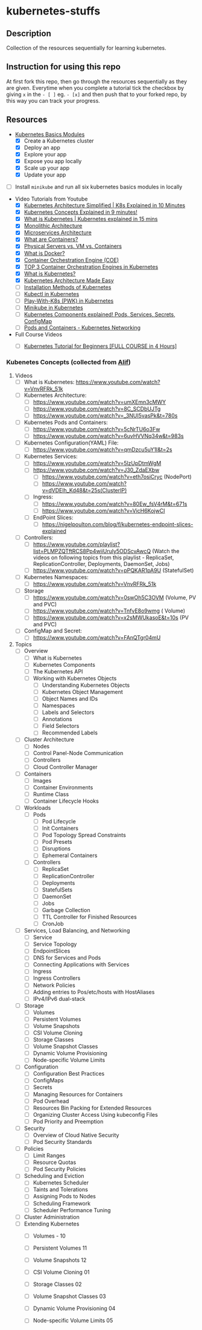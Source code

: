 # kubernetes-stuffs 

## Description

Collection of the resources sequentially for learning kubernetes. 

## Instruction for using this repo

At first fork this repo, then go through the resources sequentially as they are given. Everytime when you complete a tutorial tick the checkbox by giving `x` in the `- [ ]` eg. `- [x]` and then push that to your forked repo, by this way you can track your progress.

## Resources

- [Kubernetes Basics Modules](https://kubernetes.io/docs/tutorials/kubernetes-basics/) 
    - [x] Create a Kubernetes cluster
    - [x] Deploy an app
    - [x] Explore your app
    - [x] Expose you app locally
    - [x] Scale up your app
    - [x] Update your app
    
- [ ] Install `minikube` and run all six kubernetes basics modules in locally
    
- Video Tutorials from Youtube
    - [x] [Kubernetes Architecture Simplified | K8s Explained in 10 Minutes](https://www.youtube.com/watch?v=8C_SCDbUJTg&pbjreload=101)
    - [x] [Kubernetes Concepts Explained in 9 minutes!](https://www.youtube.com/watch?v=QJ4fODH6DXI)
    - [x] [What is Kubernetes | Kubernetes explained in 15 mins](https://www.youtube.com/watch?v=VnvRFRk_51k&list=PLy7NrYWoggjziYQIDorlXjTvvwweTYoNC)
    - [x] [Monolithic Architecture](https://www.youtube.com/watch?v=MPpU8y3ykS4&list=PLMPZQTftRCS8Pp4wiiUruly5ODScvAwcQ&index=2)
    - [x] [Microservices Architecture](https://www.youtube.com/watch?v=2CAU4xWdKVM&list=PLMPZQTftRCS8Pp4wiiUruly5ODScvAwcQ&index=3)
    - [x] [What are Containers?](https://www.youtube.com/watch?v=0aNdTsNdA8E&list=PLMPZQTftRCS8Pp4wiiUruly5ODScvAwcQ&index=4)
    - [x] [Physical Servers vs. VM vs. Containers](https://www.youtube.com/watch?v=dq3SpOGDk60&list=PLMPZQTftRCS8Pp4wiiUruly5ODScvAwcQ&index=5)
    - [x] [What is Docker? ](https://www.youtube.com/watch?v=2-G6tw0sULs&list=PLMPZQTftRCS8Pp4wiiUruly5ODScvAwcQ&index=6)
    - [x] [Container Orchestration Engine (COE)](https://www.youtube.com/watch?v=mrhrsLRRqcM&list=PLMPZQTftRCS8Pp4wiiUruly5ODScvAwcQ&index=7)
    - [x] [TOP 3 Container Orchestration Engines in Kubernetes ](https://www.youtube.com/watch?v=SKxJp9XEL6g&list=PLMPZQTftRCS8Pp4wiiUruly5ODScvAwcQ&index=8)
    - [x] [What is Kubernetes?](https://www.youtube.com/watch?v=LWq7dg3Yb40&list=PLMPZQTftRCS8Pp4wiiUruly5ODScvAwcQ&index=9)
    - [x] [Kubernetes Architecture Made Easy](https://www.youtube.com/watch?v=_3NUI5vasPk&list=PLMPZQTftRCS8Pp4wiiUruly5ODScvAwcQ&index=10)
    - [ ] [Installation Methods of Kubernetes](https://www.youtube.com/watch?v=HwVELhvL8uA&list=PLMPZQTftRCS8Pp4wiiUruly5ODScvAwcQ&index=11)
    - [ ] [Kubectl in Kubernetes](https://www.youtube.com/watch?v=5jo6gNGcs3s&list=PLMPZQTftRCS8Pp4wiiUruly5ODScvAwcQ&index=12)
    - [ ] [Play-With-K8s (PWK) in Kubernetes](https://www.youtube.com/watch?v=YAGIEyNJ3QU&list=PLMPZQTftRCS8Pp4wiiUruly5ODScvAwcQ&index=13)
    - [ ] [Minikube in Kubernetes](https://www.youtube.com/watch?v=U9BF6EpFpDc&list=PLMPZQTftRCS8Pp4wiiUruly5ODScvAwcQ&index=14)
    - [ ] [Kubernetes Components explained! Pods, Services, Secrets, ConfigMap](https://www.youtube.com/watch?v=Krpb44XR0bk&list=PLy7NrYWoggjziYQIDorlXjTvvwweTYoNC&index=2)
    - [ ] [Pods and Containers - Kubernetes Networking](https://www.youtube.com/watch?v=5cNrTU6o3Fw)
    
- Full Course Videos
    - [ ] [Kubernetes Tutorial for Beginners [FULL COURSE in 4 Hours]](https://www.youtube.com/watch?v=X48VuDVv0do&t=2089s)
    
    
### Kubenetes Concepts (collected from [Alif](https://github.com/spectro30))
1. Videos
    - [ ] What is Kubernetes: https://www.youtube.com/watch?v=VnvRFRk_51k
    - [ ] Kubernetes Architecture:
        - [ ] https://www.youtube.com/watch?v=umXEmn3cMWY
        - [ ] https://www.youtube.com/watch?v=8C_SCDbUJTg
        - [ ] https://www.youtube.com/watch?v=_3NUI5vasPk&t=780s
    - [ ] Kubernetes Pods and Containers:
        - [ ] https://www.youtube.com/watch?v=5cNrTU6o3Fw
        - [ ] https://www.youtube.com/watch?v=6uvHVVNq34w&t=983s
    - [ ] Kubernetes Configuration(YAML) File:
        - [ ] https://www.youtube.com/watch?v=qmDzcu5uY1I&t=2s
    - [ ] Kubernetes Services:
        - [ ] https://www.youtube.com/watch?v=5lzUpDtmWgM
        - [ ] https://www.youtube.com/watch?v=J30_ZdaEXbw
            - [ ] https://www.youtube.com/watch?v=eth7osiCryc (NodePort)
            - [ ] https://www.youtube.com/watch?v=dVDElh_Kd48&t=25s(ClusterIP)
        - [ ] Ingress:
            - [ ] https://www.youtube.com/watch?v=80Ew_fsV4rM&t=671s
            - [ ] https://www.youtube.com/watch?v=VicH6KojwCI
        - [ ] EndPoint Slices:
            - [ ] https://nigelpoulton.com/blog/f/kubernetes-endpoint-slices-explained
    - [ ] Controllers:
        - [ ] https://www.youtube.com/playlist?list=PLMPZQTftRCS8Pp4wiiUruly5ODScvAwcQ (Watch the videos on following topics from this playlist -  ReplicaSet, ReplicationController, Deployments, DaemonSet, Jobs)
        - [ ] https://www.youtube.com/watch?v=pPQKAR1pA9U (StatefulSet)
    - [ ] Kubernetes Namespaces: 
        - [ ] https://www.youtube.com/watch?v=VnvRFRk_51k
    - [ ] Storage
        - [ ] https://www.youtube.com/watch?v=0swOh5C3OVM (Volume, PV and PVC)
        - [ ] https://www.youtube.com/watch?v=TnfvE8o9wmg ( Volume)
        - [ ] https://www.youtube.com/watch?v=x2sMWUkasoE&t=10s (PV and PVC)
    - [ ] ConfigMap and Secret: 
        - [ ] https://www.youtube.com/watch?v=FAnQTgr04mU
        
2. Topics
    - [ ] Overview 
        - [ ] What is Kubernetes
        - [ ] Kubernetes Components
        - [ ] The Kubernetes API
        - [ ] Working with Kubernetes Objects
            - [ ] Understanding Kubernetes Objects
            - [ ] Kubernetes Object Management
            - [ ] Object Names and IDs
            - [ ] Namespaces
            - [ ] Labels and Selectors
            - [ ] Annotations
            - [ ] Field Selectors
            - [ ] Recommended Labels
    - [ ] Cluster Architecture
        - [ ] Nodes
        - [ ] Control Panel-Node Communication
        - [ ] Controllers
        - [ ] Cloud Controller Manager
    - [ ] Containers
        - [ ] Images
        - [ ] Container Environments
        - [ ] Runtime Class
        - [ ] Container Lifecycle Hooks
    - [ ] Workloads
        - [ ] Pods
            - [ ] Pod Lifecycle
            - [ ] Init Containers
            - [ ] Pod Topology Spread Constraints
            - [ ] Pod Presets
            - [ ] Disruptions
            - [ ] Ephemeral Containers
        - [ ] Controllers
            - [ ] ReplicaSet
            - [ ] ReplicationController
            - [ ] Deployments
            - [ ] StatefulSets
            - [ ] DaemonSet
            - [ ] Jobs
            - [ ] Garbage Collection
            - [ ] TTL Controller for Finished Resources
            - [ ] CronJob
    - [ ] Services, Load Balancing, and Networking
        - [ ] Service
        - [ ] Service Topology
        - [ ] EndpointSlices
        - [ ] DNS for Services and Pods
        - [ ] Connecting Applications with Services
        - [ ] Ingress
        - [ ] Ingress Controllers
        - [ ] Network Policies
        - [ ] Adding entries to Pos/etc/hosts with HostAliases
        - [ ] IPv4/IPv6 dual-stack
    - [ ] Storage
        - [ ] Volumes
        - [ ] Persistent Volumes
        - [ ] Volume Snapshots
        - [ ] CSI Volume Cloning
        - [ ] Storage Classes
        - [ ] Volume Snapshot Classes
        - [ ] Dynamic Volume Provisioning
        - [ ] Node-specific Volume Limits
    - [ ] Configuration
        - [ ] Configuration Best Practices
        - [ ] ConfigMaps
        - [ ] Secrets
        - [ ] Managing Resources for Containers
        - [ ] Pod Overhead
        - [ ] Resources Bin Packing for Extended Resources
        - [ ] Organizing Cluster Access Using kubeconfig Files
        - [ ] Pod Priority and Preemption
    - [ ] Security
        - [ ] Overview of Cloud Native Security
        - [ ] Pod Security Standards
    - [ ] Policies
        - [ ] Limit Ranges
        - [ ] Resource Quotas
        - [ ] Pod Security Policies
    - [ ] Scheduling and Eviction
        - [ ] Kubernetes Scheduler
        - [ ] Taints and Tolerations
        - [ ] Assigning Pods to Nodes
        - [ ] Scheduling Framework
        - [ ] Scheduler Performance Tuning
    - [ ] Cluster Administration
    - [ ] Extending Kubernetes
        - [ ] Volumes  - 10
        - [ ] Persistent Volumes 11 
        - [ ] Volume Snapshots 12 
        - [ ] CSI Volume Cloning 01
        - [ ] Storage Classes 02
        - [ ] Volume Snapshot Classes 03
        - [ ] Dynamic Volume Provisioning 04
        - [ ] Node-specific Volume Limits 05

    
